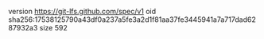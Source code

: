 version https://git-lfs.github.com/spec/v1
oid sha256:17538125790a43df0a237a5fe3a2d1f81aa37fe3445941a7a717dad6287932a3
size 592
